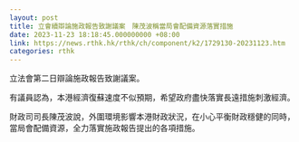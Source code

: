 ```yaml
---
layout: post
title: 立會續辯論施政報告致謝議案　陳茂波稱當局會配備資源落實措施
date: 2023-11-23 18:18:45.000000000 +08:00
link: https://news.rthk.hk/rthk/ch/component/k2/1729130-20231123.htm
categories: rthk
---
```


立法會第二日辯論施政報告致謝議案。

有議員認為，本港經濟復蘇速度不似預期，希望政府盡快落實長遠措施刺激經濟。

財政司司長陳茂波說，外圍環境影響本港財政狀況，在小心平衡財政穩健的同時，當局會配備資源，全力落實施政報告提出的各項措施。
